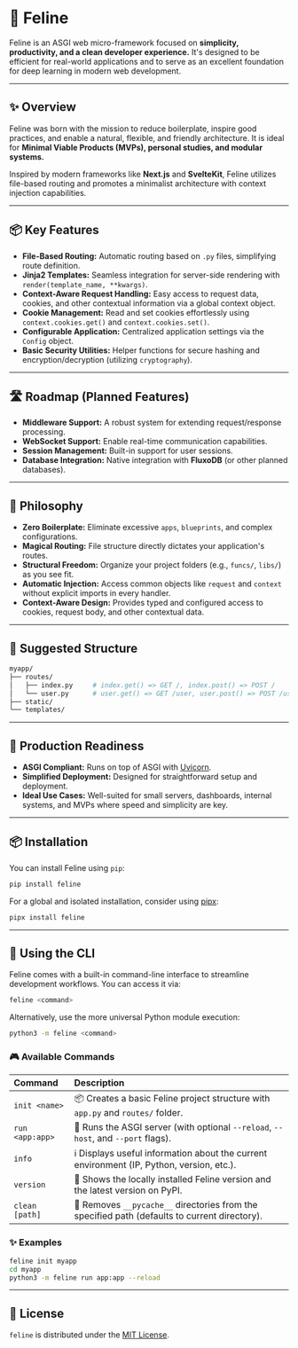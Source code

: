 # 🐾 Feline

[](https://pypi.org/project/feline)
[](https://pypi.org/project/feline)

Feline is an ASGI web micro-framework focused on **simplicity, productivity, and a clean developer experience.** It's designed to be efficient for real-world applications and to serve as an excellent foundation for deep learning in modern web development.

-----

## ✨ Overview

Feline was born with the mission to reduce boilerplate, inspire good practices, and enable a natural, flexible, and friendly architecture. It is ideal for **Minimal Viable Products (MVPs), personal studies, and modular systems.**

Inspired by modern frameworks like **Next.js** and **SvelteKit**, Feline utilizes file-based routing and promotes a minimalist architecture with context injection capabilities.

-----

## 📦 Key Features

  * **File-Based Routing:** Automatic routing based on `.py` files, simplifying route definition.
  * **Jinja2 Templates:** Seamless integration for server-side rendering with `render(template_name, **kwargs)`.
  * **Context-Aware Request Handling:** Easy access to request data, cookies, and other contextual information via a global context object.
  * **Cookie Management:** Read and set cookies effortlessly using `context.cookies.get()` and `context.cookies.set()`.
  * **Configurable Application:** Centralized application settings via the `Config` object.
  * **Basic Security Utilities:** Helper functions for secure hashing and encryption/decryption (utilizing `cryptography`).

-----

## 🛣️ Roadmap (Planned Features)

  * **Middleware Support:** A robust system for extending request/response processing.
  * **WebSocket Support:** Enable real-time communication capabilities.
  * **Session Management:** Built-in support for user sessions.
  * **Database Integration:** Native integration with **FluxoDB** (or other planned databases).

-----

## 🧠 Philosophy

  * **Zero Boilerplate:** Eliminate excessive `apps`, `blueprints`, and complex configurations.
  * **Magical Routing:** File structure directly dictates your application's routes.
  * **Structural Freedom:** Organize your project folders (e.g., `funcs/`, `libs/`) as you see fit.
  * **Automatic Injection:** Access common objects like `request` and `context` without explicit imports in every handler.
  * **Context-Aware Design:** Provides typed and configured access to cookies, request body, and other contextual data.

-----

## 📁 Suggested Structure

```bash
myapp/
├── routes/
│   ├── index.py     # index.get() => GET /, index.post() => POST /
│   └── user.py      # user.get() => GET /user, user.post() => POST /user
├── static/
└── templates/
```

-----

## 🚀 Production Readiness

  * **ASGI Compliant:** Runs on top of ASGI with [Uvicorn](https://www.uvicorn.org/).
  * **Simplified Deployment:** Designed for straightforward setup and deployment.
  * **Ideal Use Cases:** Well-suited for small servers, dashboards, internal systems, and MVPs where speed and simplicity are key.

-----

## 📦 Installation

You can install Feline using `pip`:

```bash
pip install feline
```

For a global and isolated installation, consider using [pipx](https://github.com/pypa/pipx):

```bash
pipx install feline
```

-----

## 🧪 Using the CLI

Feline comes with a built-in command-line interface to streamline development workflows. You can access it via:

```bash
feline <command>
```

Alternatively, use the more universal Python module execution:

```bash
python3 -m feline <command>
```

### 🎮 Available Commands

| Command           | Description                                                                 |
| :---------------- | :-------------------------------------------------------------------------- |
| `init <name>`     | 📦 Creates a basic Feline project structure with `app.py` and `routes/` folder. |
| `run <app:app>`   | 🚀 Runs the ASGI server (with optional `--reload`, `--host`, and `--port` flags). |
| `info`            | ℹ️ Displays useful information about the current environment (IP, Python, version, etc.). |
| `version`         | 🔢 Shows the locally installed Feline version and the latest version on PyPI. |
| `clean [path]`    | 🧹 Removes `__pycache__` directories from the specified path (defaults to current directory). |

### ✨ Examples

```bash
feline init myapp
cd myapp
python3 -m feline run app:app --reload
```

-----

## 📜 License

`feline` is distributed under the [MIT License](https://spdx.org/licenses/MIT.html).
